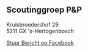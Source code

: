 ## Scoutinggroep P&P

Kruisbroedershof 29  
5211 GX 's-Hertogenbosch

<a class="btn btn-primary btn-fb" href="https://m.me/nognooitmeegemaakt" target="_blank">Stuur Bericht op Facebook</a>
